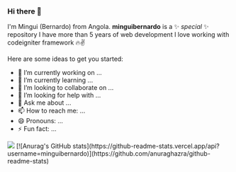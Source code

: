 ### Hi there 👋

I'm Mingui (Bernardo) from Angola.
**minguibernardo** is a ✨ _special_ ✨ repository 
I have more than 5 years of web development I love working with codeigniter framework 🔥✌️

Here are some ideas to get you started:

- 🔭 I’m currently working on ...
- 🌱 I’m currently learning ...
- 👯 I’m looking to collaborate on ...
- 🤔 I’m looking for help with ...
- 💬 Ask me about ...
- 📫 How to reach me: ...
- 😄 Pronouns: ...
- ⚡ Fun fact: ...

<img src="https://i.gifer.com/Paz.gif"/>
[![Anurag's GitHub stats](https://github-readme-stats.vercel.app/api?username=minguibernardo)](https://github.com/anuraghazra/github-readme-stats)

